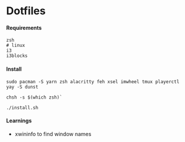 # Dotfiles

#### Requirements

```
zsh
# linux 
i3
i3blocks
```

#### Install

```
sudo pacman -S yarn zsh alacritty feh xsel imwheel tmux playerctl
yay -S dunst

chsh -s $(which zsh)`

./install.sh
```

#### Learnings

- xwininfo to find window names
